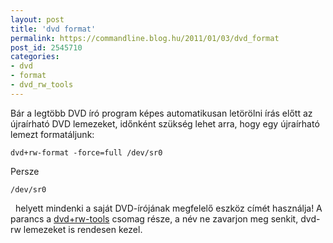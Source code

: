 ```yaml
---
layout: post
title: 'dvd format'
permalink: https://commandline.blog.hu/2011/01/03/dvd_format
post_id: 2545710
categories: 
- dvd
- format
- dvd_rw_tools
---
```


Bár a legtöbb DVD író program képes automatikusan letörölni írás előtt az újraírható DVD lemezeket, időnként szükség lehet arra, hogy egy újraírható lemezt formatáljunk: 
```
dvd+rw-format -force=full /dev/sr0
``` 
Persze 
```
/dev/sr0
```
  helyett mindenki a saját DVD-írójának megfelelő eszköz címét használja! 
A parancs a 
[dvd+rw-tools](http://fy.chalmers.se/~appro/linux/DVD+RW/) csomag része, a név ne zavarjon meg senkit, dvd-rw lemezeket is rendesen kezel.